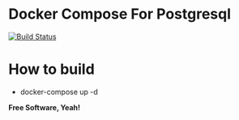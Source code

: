# Docker Compose For Postgresql

[![Build Status](https://travis-ci.org/joemccann/dillinger.svg?branch=master)](https://travis-ci.org/joemccann/dillinger)


# How to build

- docker-compose up -d

**Free Software, Yeah!**
